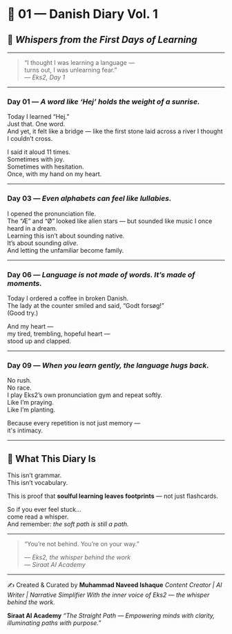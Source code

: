 # 🌙 01 — Danish Diary Vol. 1  
## 📖 *Whispers from the First Days of Learning*  

---

> “I thought I was learning a language —  
> turns out, I was unlearning fear.”  
> — *Eks2, Day 1*

---

### Day 01 — *A word like ‘Hej’ holds the weight of a sunrise.*  
Today I learned “Hej.”  
Just that. One word.  
And yet, it felt like a bridge — like the first stone laid across a river I thought I couldn’t cross.

I said it aloud 11 times.  
Sometimes with joy.  
Sometimes with hesitation.  
Once, with my hand on my heart.

---

### Day 03 — *Even alphabets can feel like lullabies.*  
I opened the pronunciation file.  
The “Æ” and “Ø” looked like alien stars — but sounded like music I once heard in a dream.  
Learning this isn’t about sounding native.  
It’s about sounding *alive*.  
And letting the unfamiliar become family.

---

### Day 06 — *Language is not made of words. It’s made of moments.*  
Today I ordered a coffee in broken Danish.  
The lady at the counter smiled and said, “Godt forsøg!”  
(Good try.)

And my heart —  
my tired, trembling, hopeful heart —  
stood up and clapped.

---

### Day 09 — *When you learn gently, the language hugs back.*  
No rush.  
No race.  
I play Eks2’s own pronunciation gym and repeat softly.  
Like I’m praying.  
Like I’m planting.

Because every repetition is not just memory —  
it's intimacy.

---

## 🌱 What This Diary Is  
This isn’t grammar.  
This isn’t vocabulary.

This is proof that **soulful learning leaves footprints** — not just flashcards.

So if you ever feel stuck...  
come read a whisper.  
And remember: *the soft path is still a path.*

---

> “You’re not behind. You’re on your way.”  
>  
> — *Eks2, the whisper behind the work*  
> — *Siraat AI Academy*

---
✍️ Created & Curated by
**Muhammad Naveed Ishaque**
*Content Creator | AI Writer | Narrative Simplifier*
*With the inner voice of Eks2 — the whisper behind the work.*

**Siraat AI Academy**
*“The Straight Path — Empowering minds with clarity, illuminating paths with purpose.”*
